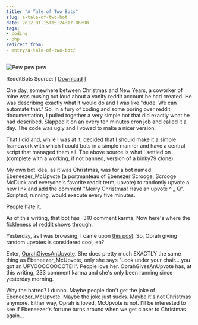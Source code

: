 ```yaml
---
title: "A Tale of Two Bots"
slug: a-tale-of-two-bot
date: 2012-01-15T15:24:17-06:00
tags:
- coding
- php
redirect_from:
- entry/a-tale-of-two-bot/
---
```

![](http://images.dxprog.com/blog/reddit_bots.jpg "Pew pew pew")

RedditBots Source: [ [Download](https://github.com/dxprog/RedditBots) ]

One day, somewhere between Christmas and New Years, a coworker of mine was musing out loud about a vanity reddit account he had created. He was describing exactly what it would do and I was like "dude. We can automate that." So, in a fury of coding and some poring over reddit documentation, I pulled together a very simple bot that did exactly what he had described. Slapped it on an every ten minutes cron job and called it a day. The code was ugly and I vowed to make a nicer version.

That I did and, while I was at it, decided that I should make it a simple framework with which I could bots in a simple manner and have a central script that managed them all. The above source is what I settled on (complete with a working, if not banned, version of a binky79 clone).

My own bot idea, as it was Christmas, was for a bot named Ebeneezer_McUpvote (a portmanteau of Ebenezer Scrooge, Scrooge McDuck and everyone's favorite reddit term, upvote) to randomly upvote a new link and add the comment "Merry Christmas! Have an upvote ^ _ Q". Scripted, running, would execute every five minutes.

[People hate it.](http://www.reddit.com/user/Ebeneezer_McUpvote)

As of this writing, that bot has -310 comment karma. Now here's where the fickleness of reddit shows through.

Yesterday, as I was browsing, I came upon [this post](http://www.reddit.com/r/funny/comments/ogjx1/its_439pm_saturday_in_australia_i_am_drunkthis_is/). So, Oprah giving random upvotes is considered cool, eh?

Enter, [OprahGivesAnUpvote](http://www.reddit.com/user/OprahGivesAnUpvote). She does pretty much EXACTLY the same thing as Ebeneezer_McUpvote, only she says "Look under your chair... you got an UPVOOOOOOOOTE!!". People love her. OprahGivesAnUpvote has, at this writing, 233 comment karma and she's only been running since yesterday morning.

Why the hatred? I dunno. Maybe people don't get the joke of Ebeneezer_McUpvote. Maybe the joke just sucks. Maybe it's not Christmas anymore. Either way, Oprah is loved, McUpvote is not. I'll be interested to see if Ebeneezer's fortune turns around when we get closer to Christmas again...
